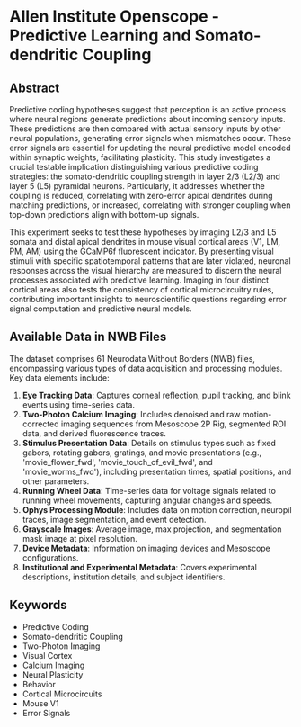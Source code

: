 # Allen Institute Openscope - Predictive Learning and Somato-dendritic Coupling

## Abstract

Predictive coding hypotheses suggest that perception is an active process where neural regions generate predictions about incoming sensory inputs. These predictions are then compared with actual sensory inputs by other neural populations, generating error signals when mismatches occur. These error signals are essential for updating the neural predictive model encoded within synaptic weights, facilitating plasticity. This study investigates a crucial testable implication distinguishing various predictive coding strategies: the somato-dendritic coupling strength in layer 2/3 (L2/3) and layer 5 (L5) pyramidal neurons. Particularly, it addresses whether the coupling is reduced, correlating with zero-error apical dendrites during matching predictions, or increased, correlating with stronger coupling when top-down predictions align with bottom-up signals.

This experiment seeks to test these hypotheses by imaging L2/3 and L5 somata and distal apical dendrites in mouse visual cortical areas (V1, LM, PM, AM) using the GCaMP6f fluorescent indicator. By presenting visual stimuli with specific spatiotemporal patterns that are later violated, neuronal responses across the visual hierarchy are measured to discern the neural processes associated with predictive learning. Imaging in four distinct cortical areas also tests the consistency of cortical microcircuitry rules, contributing important insights to neuroscientific questions regarding error signal computation and predictive neural models.

## Available Data in NWB Files

The dataset comprises 61 Neurodata Without Borders (NWB) files, encompassing various types of data acquisition and processing modules. Key data elements include:

1. **Eye Tracking Data**: Captures corneal reflection, pupil tracking, and blink events using time-series data.
2. **Two-Photon Calcium Imaging**: Includes denoised and raw motion-corrected imaging sequences from Mesoscope 2P Rig, segmented ROI data, and derived fluorescence traces.
3. **Stimulus Presentation Data**: Details on stimulus types such as fixed gabors, rotating gabors, gratings, and movie presentations (e.g., 'movie_flower_fwd', 'movie_touch_of_evil_fwd', and 'movie_worms_fwd'), including presentation times, spatial positions, and other parameters.
4. **Running Wheel Data**: Time-series data for voltage signals related to running wheel movements, capturing angular changes and speeds.
5. **Ophys Processing Module**: Includes data on motion correction, neuropil traces, image segmentation, and event detection.
6. **Grayscale Images**: Average image, max projection, and segmentation mask image at pixel resolution.
7. **Device Metadata**: Information on imaging devices and Mesoscope configurations.
8. **Institutional and Experimental Metadata**: Covers experimental descriptions, institution details, and subject identifiers.

## Keywords

- Predictive Coding
- Somato-dendritic Coupling
- Two-Photon Imaging
- Visual Cortex
- Calcium Imaging
- Neural Plasticity
- Behavior
- Cortical Microcircuits
- Mouse V1
- Error Signals
